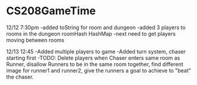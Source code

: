 # CS208GameTime
12/12 7:30pm
-added toString for room and dungeon
-added 3 players to rooms in the dungeon roomHash HashMap
-next need to get players moving between rooms

12/13 12:45
-Added multiple players to game
-Added turn system, chaser starting first
-TODO: Delete players when Chaser enters same room as Runner, disallow Runners to be in the same room together, find different image for runner1 and runner2, give the runners a goal to achieve to "beat" the chaser.
